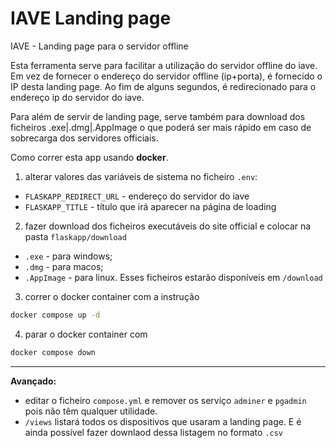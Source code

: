 # IAVE Landing page
IAVE - Landing page para o servidor offline


Esta ferramenta serve para facilitar a utilização do servidor offline do iave.
Em vez de fornecer o endereço do servidor offline (ip+porta), é fornecido o IP desta landing page. Ao fim de alguns segundos, é redirecionado para o endereço ip do servidor do iave.

Para além de servir de landing page, serve também para download dos ficheiros .exe|.dmg|.AppImage o que poderá ser mais rápido em caso de sobrecarga dos servidores officiais.



Como correr esta app usando **docker**.
1. alterar valores das variáveis de sistema no ficheiro `.env`:
 - `FLASKAPP_REDIRECT_URL` - endereço do servidor do iave
 - `FLASKAPP_TITLE` - título que irá aparecer na página de loading


2. fazer download dos ficheiros executáveis do site official e colocar na pasta `flaskapp/download`
- `.exe` - para windows;
- `.dmg` - para macos;
- `.AppImage` - para linux.
Esses ficheiros estarão disponíveis em `/download`


3. correr o docker container com a instrução 
```bash
docker compose up -d
```

4. parar o docker container com 
```bash
docker compose down
```

---
**Avançado:**
- editar o ficheiro `compose.yml` e remover os serviço `adminer` e `pgadmin` pois não têm qualquer utilidade.
- `/views` listará todos os dispositivos que usaram a landing page. E é ainda possível fazer downlaod dessa listagem no formato `.csv` 